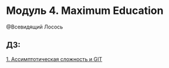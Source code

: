 # Модуль 4. Maximum Education
@Всевидящий Лосось

## ДЗ:
[1. Ассимптотическая сложность и GIT](https://github.com/sobaka22891/module_4/blob/main/1_lesson_hw.py)
